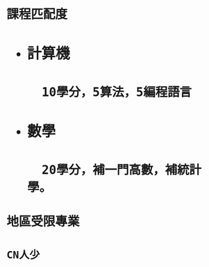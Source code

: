 <!--
 * @Author: eraDong qq1184434988@gmail.com
 * @Date: 2022-10-22 20:43:49
 * @LastEditors: eraDong qq1184434988@gmail.com
 * @LastEditTime: 2022-10-31 20:25:00
 * @FilePath: \RandomThings\Postgraduation\theChoicesOfSchool\RWTH.md
 * @Description: 这是默认设置,请设置`customMade`, 打开koroFileHeader查看配置 进行设置: https://github.com/OBKoro1/koro1FileHeader/wiki/%E9%85%8D%E7%BD%AE
-->
<h1>課程匹配度<h1>

- <h3>計算機<h3>

        10學分，5算法，5編程語言

- <h3>數學<h3>

        20學分，補一門高數，補統計學。

<h1>地區受限專業<h1>

    CN人少

